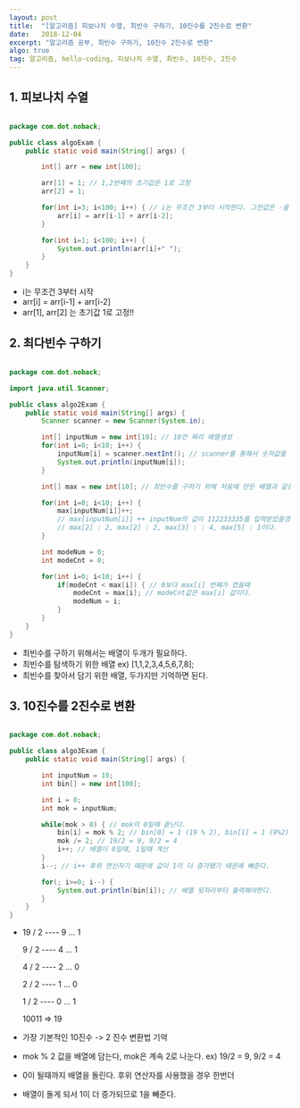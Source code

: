 ```yaml
---
layout: post
title:  "[알고리즘] 피보나치 수열, 최빈수 구하기, 10진수를 2진수로 변환"
date:   2018-12-04
excerpt: "알고리즘 공부, 최빈수 구하기, 10진수 2진수로 변환"
algo: true
tag: 알고리즘, hello-coding, 피보나치 수열, 최빈수, 10진수, 2진수
---
```


## 1. 피보나치 수열

```java

package com.dot.noback;

public class algoExam {
    public static void main(String[] args) {

        int[] arr = new int[100];

        arr[1] = 1; // 1,2번째의 초기값은 1로 고정
        arr[2] = 1;

        for(int i=3; i<100; i++) { // i는 무조건 3부터 시작한다. 그전값은 -을 할수가없다.
            arr[i] = arr[i-1] + arr[i-2];
        }

        for(int i=1; i<100; i++) {
            System.out.println(arr[i]+" ");
        }
    }
}

```
* i는 무조건 3부터 시작
* arr[i] = arr[i-1] + arr[i-2] 
* arr[1], arr[2] 는 초기값 1로 고정!! 

## 2. 최다빈수 구하기

```java

package com.dot.noback;

import java.util.Scanner;

public class algo2Exam {
    public static void main(String[] args) {
        Scanner scanner = new Scanner(System.in);

        int[] inputNum = new int[10]; // 10칸 짜리 배열생성
        for(int i=0; i<10; i++) {
            inputNum[i] = scanner.nextInt(); // scanner를 통해서 숫자값을 입력밥는다.
            System.out.println(inputNum[i]);
        }

        int[] max = new int[10]; // 최빈수를 구하기 위해 처음에 만든 배열과 같은 크기의 배열을 생성

        for(int i=0; i<10; i++) {
            max[inputNum[i]]++; 
            // max[inputNum[i]] ++ inputNum의 값이 112233335를 입력받았을경우
            // max[2] : 2, max[2] : 2, max[3] : : 4, max[5] : 1이다. 
        }

        int modeNum = 0;
        int modeCnt = 0;

        for(int i=0; i<10; i++) {
            if(modeCnt < max[i]) { // 0보다 max[i] 번째가 컸을때
                modeCnt = max[i]; // modeCnt값은 max[i] 값이다.
                modeNum = i;
            } 
        }
    }
}


```

* 최빈수를 구하기 위해서는 배열이 두개가 필요하다.
* 최빈수를 탐색하기 위한 배열 ex) [1,1,2,3,4,5,6,7,8];
* 최빈수를 찾아서 담기 위한 배열, 두가지만 기억하면 된다.

## 3. 10진수를 2진수로 변환

```java

package com.dot.noback;

public class algo3Exam {
    public static void main(String[] args) {

        int inputNum = 19;
        int bin[] = new int[100];

        int i = 0;
        int mok = inputNum;

        while(mok > 0) { // mok이 0일때 끝난다.
            bin[i] = mok % 2; // bin[0] = 1 (19 % 2), bin[1] = 1 (9%2)
            mok /= 2; // 19/2 = 9, 9/2 = 4
            i++; // 배열이 0일때, 1일때 계산
        }
        i--; // i++ 후위 연산자기 때문에 값이 1이 더 증가됐기 때문에 빼준다.

        for(; i>=0; i--) {
            System.out.println(bin[i]); // 배열 뒷자리부터 출력해야한다.
        }
    }
}

```

* 19 / 2 ---- 9 ... 1
  
  9  / 2 ---- 4 ... 1
  
  4  / 2 ---- 2 ... 0
  
  2  / 2 ---- 1 ... 0
  
  1  / 2 ---- 0 ... 1
  
  10011 => 19
        
* 가장 기본적인 10진수 -> 2 진수 변환법 기억
* mok % 2 값을 배열에 담는다, mok은 계속 2로 나눈다. ex) 19/2 = 9, 9/2 = 4
* 0이 될때까지 배열을 돌린다. 후위 연산자를 사용했을 경우 한번더 
* 배열이 돌게 되서 1이 더 증가되므로 1을 빼준다.
